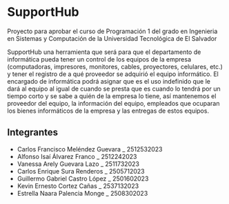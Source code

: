 # SupportHub
Proyecto para aprobar el curso de Programación 1 del grado en Ingenieria en Sistemas y Computación de la Universidad Tecnológica de El Salvador

SupportHub una herramienta que será para que el departamento de informática pueda tener un control de los equipos de la empresa (computadoras, impresores, monitores, cables, proyectores, celulares, etc.) y tener el registro de a qué proveedor se adquirió el equipo informático.
El encargado de informática podrá asignar que es el uso indefinido que le dará al equipo al igual de cuando se presta que es cuando lo tendrá por un tiempo corto y se sabe a quién de la empresa lo tiene, así mantenemos el proveedor del equipo, la información del equipo, empleados que ocuparan los bienes informáticos de la empresa y las entregas de estos equipos.

## Integrantes

- Carlos Francisco Meléndez Guevara _ 2512532023
- Alfonso Isaí Álvarez Franco _ 2512242023
- Vanessa Arely Guevara Lazo _ 2511732023
- Carlos Enrique Sura Renderos _ 2505712023
- Guillermo Gabriel Castro López _ 2501602023
- Kevin Ernesto Cortez Cañas _ 2537132023
- Estrella Naara Palencia Monge _ 2508302023
